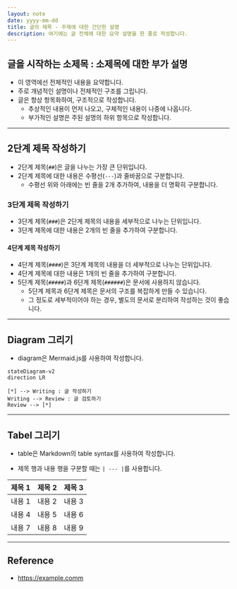 ```yaml
---
layout: note
date: yyyy-mm-dd
title: 글의 제목 - 주제에 대한 간단한 설명
description: 여기에는 글 전체에 대한 요약 설명을 한 줄로 작성합니다.
---
```



## 글을 시작하는 소제목 : 소제목에 대한 부가 설명

- 이 영역에선 전체적인 내용을 요약합니다.
- 주로 개념적인 설명이나 전체적인 구조를 그립니다.
- 글은 항상 항목화하여, 구조적으로 작성합니다.
    - 추상적인 내용이 먼저 나오고, 구체적인 내용이 나중에 나옵니다.
    - 부가적인 설명은 주된 설명의 하위 항목으로 작성합니다.


---


## 2단계 제목 작성하기

- 2단계 제목(`##`)은 글을 나누는 가장 큰 단위입니다.
- 2단계 제목에 대한 내용은 수평선(`---`)과 줄바꿈으로 구분합니다.
    - 수평선 위와 아래에는 빈 줄을 2개 추가하여, 내용을 더 명확히 구분합니다.


### 3단계 제목 작성하기

- 3단계 제목(`###`)은 2단계 제목의 내용을 세부적으로 나누는 단위입니다.
- 3단계 제목에 대한 내용은 2개의 빈 줄을 추가하여 구분합니다.

#### 4단계 제목 작성하기

- 4단계 제목(`####`)은 3단계 제목의 내용을 더 세부적으로 나누는 단위입니다.
- 4단계 제목에 대한 내용은 1개의 빈 줄을 추가하여 구분합니다.
- 5단계 제목(`#####`)과 6단계 제목(`######`)은 문서에 사용하지 않습니다.
    - 5단계 제목과 6단계 제목은 문서의 구조를 복잡하게 만들 수 있습니다.
    - 그 정도로 세부적이어야 하는 경우, 별도의 문서로 분리하여 작성하는 것이 좋습니다.


---


## Diagram 그리기

- diagram은 Mermaid.js를 사용하여 작성합니다.

```mermaid
stateDiagram-v2
direction LR

[*] --> Writing : 글 작성하기
Writing --> Review : 글 검토하기
Review --> [*]
```


---


## Tabel 그리기

- table은 Markdown의 table syntax를 사용하여 작성합니다.

- 제목 행과 내용 행을 구분할 때는 `| --- |`를 사용합니다.

| 제목 1 | 제목 2 | 제목 3 |
| --- | --- | --- |
| 내용 1 | 내용 2 | 내용 3 |
| 내용 4 | 내용 5 | 내용 6 |
| 내용 7 | 내용 8 | 내용 9 |


---


## Reference

- <https://example.comm>
